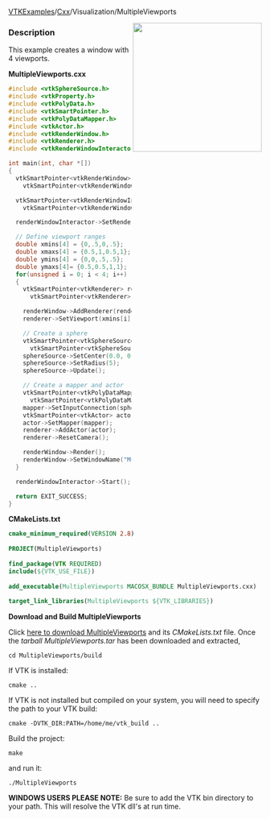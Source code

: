 [VTKExamples](/index/)/[Cxx](/Cxx)/Visualization/MultipleViewports

<img align="right" src="https://github.com/lorensen/VTKExamples/blob/gh-pages/Testing/Baseline/Visualization/TestMultipleViewports.png?raw=true" width="256" />

### Description
This example creates a window with 4 viewports.

**MultipleViewports.cxx**
```c++
#include <vtkSphereSource.h>
#include <vtkProperty.h>
#include <vtkPolyData.h>
#include <vtkSmartPointer.h>
#include <vtkPolyDataMapper.h>
#include <vtkActor.h>
#include <vtkRenderWindow.h>
#include <vtkRenderer.h>
#include <vtkRenderWindowInteractor.h>

int main(int, char *[])
{
  vtkSmartPointer<vtkRenderWindow> renderWindow =
    vtkSmartPointer<vtkRenderWindow>::New();

  vtkSmartPointer<vtkRenderWindowInteractor> renderWindowInteractor =
    vtkSmartPointer<vtkRenderWindowInteractor>::New();

  renderWindowInteractor->SetRenderWindow(renderWindow);

  // Define viewport ranges
  double xmins[4] = {0,.5,0,.5};
  double xmaxs[4] = {0.5,1,0.5,1};
  double ymins[4] = {0,0,.5,.5};
  double ymaxs[4]= {0.5,0.5,1,1};
  for(unsigned i = 0; i < 4; i++)
  {
    vtkSmartPointer<vtkRenderer> renderer =
      vtkSmartPointer<vtkRenderer>::New();

    renderWindow->AddRenderer(renderer);
    renderer->SetViewport(xmins[i],ymins[i],xmaxs[i],ymaxs[i]);

    // Create a sphere
    vtkSmartPointer<vtkSphereSource> sphereSource =
      vtkSmartPointer<vtkSphereSource>::New();
    sphereSource->SetCenter(0.0, 0.0, 0.0);
    sphereSource->SetRadius(5);
    sphereSource->Update();

    // Create a mapper and actor
    vtkSmartPointer<vtkPolyDataMapper> mapper =
      vtkSmartPointer<vtkPolyDataMapper>::New();
    mapper->SetInputConnection(sphereSource->GetOutputPort());
    vtkSmartPointer<vtkActor> actor = vtkSmartPointer<vtkActor>::New();
    actor->SetMapper(mapper);
    renderer->AddActor(actor);
    renderer->ResetCamera();

    renderWindow->Render();
    renderWindow->SetWindowName("Multiple ViewPorts");
  }

  renderWindowInteractor->Start();

  return EXIT_SUCCESS;
}
```
**CMakeLists.txt**
```cmake
cmake_minimum_required(VERSION 2.8)
 
PROJECT(MultipleViewports)
 
find_package(VTK REQUIRED)
include(${VTK_USE_FILE})
 
add_executable(MultipleViewports MACOSX_BUNDLE MultipleViewports.cxx)
 
target_link_libraries(MultipleViewports ${VTK_LIBRARIES})
```

**Download and Build MultipleViewports**

Click [here to download MultipleViewports](https://github.com/lorensen/VTKWikiExamplesTarballs/raw/master/MultipleViewports.tar) and its *CMakeLists.txt* file.
Once the *tarball MultipleViewports.tar* has been downloaded and extracted,
```
cd MultipleViewports/build 
```
If VTK is installed:
```
cmake ..
```
If VTK is not installed but compiled on your system, you will need to specify the path to your VTK build:
```
cmake -DVTK_DIR:PATH=/home/me/vtk_build ..
```
Build the project:
```
make
```
and run it:
```
./MultipleViewports
```
**WINDOWS USERS PLEASE NOTE:** Be sure to add the VTK bin directory to your path. This will resolve the VTK dll's at run time.

